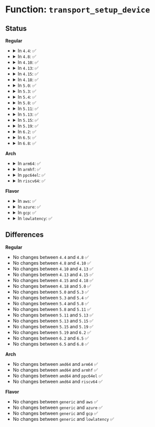 # Function: <code>transport_setup_device</code>

## Status
<b>Regular</b>
<ul>
<li>
<details>
<summary>In <code>4.4</code>: ✅</summary>

```c
void transport_setup_device(struct device *dev);
```

**Collision:** Unique Global

**Inline:** No

**Transformation:** False

**Instances:**

```
In drivers/base/transport_class.c (ffffffff81550ad0)
Location: drivers/base/transport_class.c:145
Inline: False
Direct callers:
  - drivers/scsi/scsi_scan.c:scsi_alloc_target
  - drivers/scsi/scsi_sysfs.c:scsi_sysfs_add_host
  - drivers/scsi/scsi_sysfs.c:scsi_sysfs_device_initialize
  - drivers/ata/libata-transport.c:ata_tlink_add
  - drivers/ata/libata-transport.c:ata_tlink_add
  - drivers/ata/libata-transport.c:ata_tport_add
```
**Symbols:**

```
ffffffff81550ad0-ffffffff81550ae7: transport_setup_device (STB_GLOBAL)
```
</details>
</li>
<li>
<details>
<summary>In <code>4.8</code>: ✅</summary>

```c
void transport_setup_device(struct device *dev);
```

**Collision:** Unique Global

**Inline:** No

**Transformation:** False

**Instances:**

```
In drivers/base/transport_class.c (ffffffff815a28d0)
Location: drivers/base/transport_class.c:145
Inline: False
Direct callers:
  - drivers/scsi/scsi_scan.c:scsi_alloc_target
  - drivers/scsi/scsi_sysfs.c:scsi_sysfs_device_initialize
  - drivers/scsi/scsi_sysfs.c:scsi_sysfs_add_host
  - drivers/ata/libata-transport.c:ata_tlink_add
  - drivers/ata/libata-transport.c:ata_tlink_add
  - drivers/ata/libata-transport.c:ata_tport_add
```
**Symbols:**

```
ffffffff815a28d0-ffffffff815a28e7: transport_setup_device (STB_GLOBAL)
```
</details>
</li>
<li>
<details>
<summary>In <code>4.10</code>: ✅</summary>

```c
void transport_setup_device(struct device *dev);
```

**Collision:** Unique Global

**Inline:** No

**Transformation:** False

**Instances:**

```
In drivers/base/transport_class.c (ffffffff815d1050)
Location: drivers/base/transport_class.c:145
Inline: False
Direct callers:
  - drivers/scsi/scsi_scan.c:scsi_alloc_target
  - drivers/scsi/scsi_sysfs.c:scsi_sysfs_device_initialize
  - drivers/scsi/scsi_sysfs.c:scsi_sysfs_add_host
  - drivers/ata/libata-transport.c:ata_tlink_add
  - drivers/ata/libata-transport.c:ata_tlink_add
  - drivers/ata/libata-transport.c:ata_tport_add
```
**Symbols:**

```
ffffffff815d1050-ffffffff815d1067: transport_setup_device (STB_GLOBAL)
```
</details>
</li>
<li>
<details>
<summary>In <code>4.13</code>: ✅</summary>

```c
void transport_setup_device(struct device *dev);
```

**Collision:** Unique Global

**Inline:** No

**Transformation:** False

**Instances:**

```
In drivers/base/transport_class.c (ffffffff815e5a30)
Location: drivers/base/transport_class.c:145
Inline: False
Direct callers:
  - drivers/scsi/scsi_scan.c:scsi_alloc_target
  - drivers/scsi/scsi_sysfs.c:scsi_sysfs_device_initialize
  - drivers/scsi/scsi_sysfs.c:scsi_sysfs_add_host
  - drivers/ata/libata-transport.c:ata_tlink_add
  - drivers/ata/libata-transport.c:ata_tlink_add
  - drivers/ata/libata-transport.c:ata_tport_add
```
**Symbols:**

```
ffffffff815e5a30-ffffffff815e5a47: transport_setup_device (STB_GLOBAL)
```
</details>
</li>
<li>
<details>
<summary>In <code>4.15</code>: ✅</summary>

```c
void transport_setup_device(struct device *dev);
```

**Collision:** Unique Global

**Inline:** No

**Transformation:** False

**Instances:**

```
In drivers/base/transport_class.c (ffffffff8164cd30)
Location: drivers/base/transport_class.c:145
Inline: False
Direct callers:
  - drivers/scsi/scsi_scan.c:scsi_alloc_target
  - drivers/scsi/scsi_sysfs.c:scsi_sysfs_device_initialize
  - drivers/scsi/scsi_sysfs.c:scsi_sysfs_add_host
  - drivers/ata/libata-transport.c:ata_tlink_add
  - drivers/ata/libata-transport.c:ata_tlink_add
  - drivers/ata/libata-transport.c:ata_tport_add
```
**Symbols:**

```
ffffffff8164cd30-ffffffff8164cd47: transport_setup_device (STB_GLOBAL)
```
</details>
</li>
<li>
<details>
<summary>In <code>4.18</code>: ✅</summary>

```c
void transport_setup_device(struct device *dev);
```

**Collision:** Unique Global

**Inline:** No

**Transformation:** False

**Instances:**

```
In drivers/base/transport_class.c (ffffffff81688310)
Location: drivers/base/transport_class.c:144
Inline: False
Direct callers:
  - drivers/scsi/scsi_scan.c:scsi_alloc_target
  - drivers/scsi/scsi_sysfs.c:scsi_sysfs_device_initialize
  - drivers/scsi/scsi_sysfs.c:scsi_sysfs_add_host
  - drivers/ata/libata-transport.c:ata_tlink_add
  - drivers/ata/libata-transport.c:ata_tlink_add
  - drivers/ata/libata-transport.c:ata_tport_add
```
**Symbols:**

```
ffffffff81688310-ffffffff81688327: transport_setup_device (STB_GLOBAL)
```
</details>
</li>
<li>
<details>
<summary>In <code>5.0</code>: ✅</summary>

```c
void transport_setup_device(struct device *dev);
```

**Collision:** Unique Global

**Inline:** No

**Transformation:** False

**Instances:**

```
In drivers/base/transport_class.c (ffffffff816a8000)
Location: drivers/base/transport_class.c:144
Inline: False
Direct callers:
  - drivers/scsi/scsi_scan.c:scsi_alloc_target
  - drivers/scsi/scsi_sysfs.c:scsi_sysfs_device_initialize
  - drivers/scsi/scsi_sysfs.c:scsi_sysfs_add_host
  - drivers/ata/libata-transport.c:ata_tlink_add
  - drivers/ata/libata-transport.c:ata_tlink_add
  - drivers/ata/libata-transport.c:ata_tport_add
```
**Symbols:**

```
ffffffff816a8000-ffffffff816a8017: transport_setup_device (STB_GLOBAL)
```
</details>
</li>
<li>
<details>
<summary>In <code>5.3</code>: ✅</summary>

```c
void transport_setup_device(struct device *dev);
```

**Collision:** Unique Global

**Inline:** No

**Transformation:** False

**Instances:**

```
In drivers/base/transport_class.c (ffffffff816e11f0)
Location: drivers/base/transport_class.c:144
Inline: False
Direct callers:
  - drivers/scsi/scsi_scan.c:scsi_alloc_target
  - drivers/scsi/scsi_sysfs.c:scsi_sysfs_device_initialize
  - drivers/scsi/scsi_sysfs.c:scsi_sysfs_add_host
  - drivers/ata/libata-transport.c:ata_tlink_add
  - drivers/ata/libata-transport.c:ata_tlink_add
  - drivers/ata/libata-transport.c:ata_tport_add
```
**Symbols:**

```
ffffffff816e11f0-ffffffff816e1207: transport_setup_device (STB_GLOBAL)
```
</details>
</li>
<li>
<details>
<summary>In <code>5.4</code>: ✅</summary>

```c
void transport_setup_device(struct device *dev);
```

**Collision:** Unique Global

**Inline:** No

**Transformation:** False

**Instances:**

```
In drivers/base/transport_class.c (ffffffff817053a0)
Location: drivers/base/transport_class.c:144
Inline: False
Direct callers:
  - drivers/scsi/scsi_scan.c:scsi_alloc_target
  - drivers/scsi/scsi_sysfs.c:scsi_sysfs_device_initialize
  - drivers/scsi/scsi_sysfs.c:scsi_sysfs_add_host
  - drivers/ata/libata-transport.c:ata_tlink_add
  - drivers/ata/libata-transport.c:ata_tlink_add
  - drivers/ata/libata-transport.c:ata_tport_add
```
**Symbols:**

```
ffffffff817053a0-ffffffff817053b7: transport_setup_device (STB_GLOBAL)
```
</details>
</li>
<li>
<details>
<summary>In <code>5.8</code>: ✅</summary>

```c
void transport_setup_device(struct device *dev);
```

**Collision:** Unique Global

**Inline:** No

**Transformation:** False

**Instances:**

```
In drivers/base/transport_class.c (ffffffff817bfc10)
Location: drivers/base/transport_class.c:148
Inline: False
Direct callers:
  - drivers/scsi/scsi_scan.c:scsi_alloc_target
  - drivers/scsi/scsi_sysfs.c:scsi_sysfs_device_initialize
  - drivers/scsi/scsi_sysfs.c:scsi_sysfs_add_host
  - drivers/ata/libata-transport.c:ata_tdev_add
  - drivers/ata/libata-transport.c:ata_tlink_add
  - drivers/ata/libata-transport.c:ata_tport_add
```
**Symbols:**

```
ffffffff817bfc10-ffffffff817bfc27: transport_setup_device (STB_GLOBAL)
```
</details>
</li>
<li>
<details>
<summary>In <code>5.11</code>: ✅</summary>

```c
void transport_setup_device(struct device *dev);
```

**Collision:** Unique Global

**Inline:** No

**Transformation:** False

**Instances:**

```
In drivers/base/transport_class.c (ffffffff817d4b10)
Location: drivers/base/transport_class.c:148
Inline: False
Direct callers:
  - drivers/scsi/scsi_scan.c:scsi_alloc_target
  - drivers/scsi/scsi_sysfs.c:scsi_sysfs_device_initialize
  - drivers/scsi/scsi_sysfs.c:scsi_sysfs_add_host
  - drivers/ata/libata-transport.c:ata_tdev_add
  - drivers/ata/libata-transport.c:ata_tlink_add
  - drivers/ata/libata-transport.c:ata_tport_add
```
**Symbols:**

```
ffffffff817d4b10-ffffffff817d4b27: transport_setup_device (STB_GLOBAL)
```
</details>
</li>
<li>
<details>
<summary>In <code>5.13</code>: ✅</summary>

```c
void transport_setup_device(struct device *dev);
```

**Collision:** Unique Global

**Inline:** No

**Transformation:** False

**Instances:**

```
In drivers/base/transport_class.c (ffffffff817b8520)
Location: drivers/base/transport_class.c:148
Inline: False
Direct callers:
  - drivers/scsi/scsi_scan.c:scsi_alloc_target
  - drivers/scsi/scsi_sysfs.c:scsi_sysfs_device_initialize
  - drivers/scsi/scsi_sysfs.c:scsi_sysfs_add_host
  - drivers/ata/libata-transport.c:ata_tlink_add
  - drivers/ata/libata-transport.c:ata_tlink_add
  - drivers/ata/libata-transport.c:ata_tport_add
```
**Symbols:**

```
ffffffff817b8520-ffffffff817b8537: transport_setup_device (STB_GLOBAL)
```
</details>
</li>
<li>
<details>
<summary>In <code>5.15</code>: ✅</summary>

```c
void transport_setup_device(struct device *dev);
```

**Collision:** Unique Global

**Inline:** No

**Transformation:** False

**Instances:**

```
In drivers/base/transport_class.c (ffffffff81841ec0)
Location: drivers/base/transport_class.c:148
Inline: False
Direct callers:
  - drivers/scsi/scsi_scan.c:scsi_alloc_target
  - drivers/scsi/scsi_sysfs.c:scsi_sysfs_device_initialize
  - drivers/scsi/scsi_sysfs.c:scsi_sysfs_add_host
  - drivers/ata/libata-transport.c:ata_tlink_add
  - drivers/ata/libata-transport.c:ata_tlink_add
  - drivers/ata/libata-transport.c:ata_tport_add
```
**Symbols:**

```
ffffffff81841ec0-ffffffff81841ed7: transport_setup_device (STB_GLOBAL)
```
</details>
</li>
<li>
<details>
<summary>In <code>5.19</code>: ✅</summary>

```c
void transport_setup_device(struct device *dev);
```

**Collision:** Unique Global

**Inline:** No

**Transformation:** False

**Instances:**

```
In drivers/base/transport_class.c (ffffffff81985590)
Location: drivers/base/transport_class.c:148
Inline: False
Direct callers:
  - drivers/scsi/scsi_scan.c:scsi_alloc_target
  - drivers/scsi/scsi_sysfs.c:scsi_sysfs_device_initialize
  - drivers/scsi/scsi_sysfs.c:scsi_sysfs_add_host
  - drivers/ata/libata-transport.c:ata_tlink_add
  - drivers/ata/libata-transport.c:ata_tlink_add
  - drivers/ata/libata-transport.c:ata_tport_add
```
**Symbols:**

```
ffffffff81985590-ffffffff819855af: transport_setup_device (STB_GLOBAL)
```
</details>
</li>
<li>
<details>
<summary>In <code>6.2</code>: ✅</summary>

```c
void transport_setup_device(struct device *dev);
```

**Collision:** Unique Global

**Inline:** No

**Transformation:** False

**Instances:**

```
In drivers/base/transport_class.c (ffffffff81af3900)
Location: drivers/base/transport_class.c:148
Inline: False
Direct callers:
  - drivers/scsi/scsi_scan.c:scsi_alloc_target
  - drivers/scsi/scsi_sysfs.c:scsi_sysfs_device_initialize
  - drivers/scsi/scsi_sysfs.c:scsi_sysfs_add_host
  - drivers/ata/libata-transport.c:ata_tlink_add
  - drivers/ata/libata-transport.c:ata_tlink_add
  - drivers/ata/libata-transport.c:ata_tport_add
```
**Symbols:**

```
ffffffff81af3900-ffffffff81af391f: transport_setup_device (STB_GLOBAL)
```
</details>
</li>
<li>
<details>
<summary>In <code>6.5</code>: ✅</summary>

```c
void transport_setup_device(struct device *dev);
```

**Collision:** Unique Global

**Inline:** No

**Transformation:** False

**Instances:**

```
In drivers/base/transport_class.c (ffffffff81b41b20)
Location: drivers/base/transport_class.c:148
Inline: False
Direct callers:
  - drivers/scsi/scsi_scan.c:scsi_alloc_target
  - drivers/scsi/scsi_sysfs.c:scsi_sysfs_device_initialize
  - drivers/scsi/scsi_sysfs.c:scsi_sysfs_add_host
  - drivers/ata/libata-transport.c:ata_tlink_add
  - drivers/ata/libata-transport.c:ata_tlink_add
  - drivers/ata/libata-transport.c:ata_tport_add
```
**Symbols:**

```
ffffffff81b41b20-ffffffff81b41b3f: transport_setup_device (STB_GLOBAL)
```
</details>
</li>
<li>
<details>
<summary>In <code>6.8</code>: ✅</summary>

```c
void transport_setup_device(struct device *dev);
```

**Collision:** Unique Global

**Inline:** No

**Transformation:** False

**Instances:**

```
In drivers/base/transport_class.c (ffffffff81b999f0)
Location: drivers/base/transport_class.c:148
Inline: False
Direct callers:
  - drivers/scsi/scsi_scan.c:scsi_alloc_target
  - drivers/scsi/scsi_sysfs.c:scsi_sysfs_device_initialize
  - drivers/scsi/scsi_sysfs.c:scsi_sysfs_add_host
  - drivers/ata/libata-transport.c:ata_tlink_add
  - drivers/ata/libata-transport.c:ata_tlink_add
  - drivers/ata/libata-transport.c:ata_tport_add
```
**Symbols:**

```
ffffffff81b999f0-ffffffff81b99a0f: transport_setup_device (STB_GLOBAL)
```
</details>
</li>
</ul>
<b>Arch</b>
<ul>
<li>
<details>
<summary>In <code>arm64</code>: ✅</summary>

```c
void transport_setup_device(struct device *dev);
```

**Collision:** Unique Global

**Inline:** No

**Transformation:** False

**Instances:**

```
In drivers/base/transport_class.c (ffff8000108f1b20)
Location: drivers/base/transport_class.c:144
Inline: False
Direct callers:
  - drivers/scsi/scsi_scan.c:scsi_alloc_target
  - drivers/scsi/scsi_sysfs.c:scsi_sysfs_device_initialize
  - drivers/scsi/scsi_sysfs.c:scsi_sysfs_add_host
  - drivers/ata/libata-transport.c:ata_tlink_add
  - drivers/ata/libata-transport.c:ata_tlink_add
  - drivers/ata/libata-transport.c:ata_tlink_add
  - drivers/ata/libata-transport.c:ata_tport_add
```
**Symbols:**

```
ffff8000108f1b20-ffff8000108f1b54: transport_setup_device (STB_GLOBAL)
```
</details>
</li>
<li>
<details>
<summary>In <code>armhf</code>: ✅</summary>

```c
void transport_setup_device(struct device *dev);
```

**Collision:** Unique Global

**Inline:** No

**Transformation:** False

**Instances:**

```
In drivers/base/transport_class.c (c09de9c0)
Location: drivers/base/transport_class.c:144
Inline: False
Direct callers:
  - drivers/scsi/scsi_scan.c:scsi_alloc_target
  - drivers/scsi/scsi_sysfs.c:scsi_sysfs_device_initialize
  - drivers/scsi/scsi_sysfs.c:scsi_sysfs_add_host
  - drivers/ata/libata-transport.c:ata_tlink_add
  - drivers/ata/libata-transport.c:ata_tlink_add
  - drivers/ata/libata-transport.c:ata_tport_add
```
**Symbols:**

```
c09de9c0-c09de9e4: transport_setup_device (STB_GLOBAL)
```
</details>
</li>
<li>
<details>
<summary>In <code>ppc64el</code>: ✅</summary>

```c
void transport_setup_device(struct device *dev);
```

**Collision:** Unique Global

**Inline:** No

**Transformation:** False

**Instances:**

```
In drivers/base/transport_class.c (c00000000098b200)
Location: drivers/base/transport_class.c:144
Inline: False
Direct callers:
  - drivers/scsi/scsi_scan.c:scsi_alloc_target
  - drivers/scsi/scsi_sysfs.c:scsi_sysfs_device_initialize
  - drivers/scsi/scsi_sysfs.c:scsi_sysfs_add_host
  - drivers/scsi/scsi_transport_srp.c:srp_rport_add
  - drivers/ata/libata-transport.c:ata_tlink_add
  - drivers/ata/libata-transport.c:ata_tlink_add
  - drivers/ata/libata-transport.c:ata_tlink_add
  - drivers/ata/libata-transport.c:ata_tlink_add
  - drivers/ata/libata-transport.c:ata_tport_add
```
**Symbols:**

```
c00000000098b200-c00000000098b23c: transport_setup_device (STB_GLOBAL)
```
</details>
</li>
<li>
<details>
<summary>In <code>riscv64</code>: ✅</summary>

```c
void transport_setup_device(struct device *dev);
```

**Collision:** Unique Global

**Inline:** No

**Transformation:** False

**Instances:**

```
In drivers/base/transport_class.c (ffffffe00058383a)
Location: drivers/base/transport_class.c:144
Inline: False
Direct callers:
  - drivers/scsi/scsi_scan.c:scsi_alloc_target
  - drivers/scsi/scsi_sysfs.c:scsi_sysfs_device_initialize
  - drivers/scsi/scsi_sysfs.c:scsi_sysfs_add_host
  - drivers/ata/libata-transport.c:ata_tlink_add
  - drivers/ata/libata-transport.c:ata_tlink_add
  - drivers/ata/libata-transport.c:ata_tlink_add
  - drivers/ata/libata-transport.c:ata_tport_add
```
**Symbols:**

```
ffffffe00058383a-ffffffe00058386c: transport_setup_device (STB_GLOBAL)
```
</details>
</li>
</ul>
<b>Flavor</b>
<ul>
<li>
<details>
<summary>In <code>aws</code>: ✅</summary>

```c
void transport_setup_device(struct device *dev);
```

**Collision:** Unique Global

**Inline:** No

**Transformation:** False

**Instances:**

```
In drivers/base/transport_class.c (ffffffff816caaf0)
Location: drivers/base/transport_class.c:144
Inline: False
Direct callers:
  - drivers/scsi/scsi_scan.c:scsi_alloc_target
  - drivers/scsi/scsi_sysfs.c:scsi_sysfs_device_initialize
  - drivers/scsi/scsi_sysfs.c:scsi_sysfs_add_host
  - drivers/ata/libata-transport.c:ata_tlink_add
  - drivers/ata/libata-transport.c:ata_tlink_add
  - drivers/ata/libata-transport.c:ata_tport_add
```
**Symbols:**

```
ffffffff816caaf0-ffffffff816cab07: transport_setup_device (STB_GLOBAL)
```
</details>
</li>
<li>
<details>
<summary>In <code>azure</code>: ✅</summary>

```c
void transport_setup_device(struct device *dev);
```

**Collision:** Unique Global

**Inline:** No

**Transformation:** False

**Instances:**

```
In drivers/base/transport_class.c (ffffffff816a5e20)
Location: drivers/base/transport_class.c:144
Inline: False
Direct callers:
  - drivers/scsi/scsi_scan.c:scsi_alloc_target
  - drivers/scsi/scsi_sysfs.c:scsi_sysfs_device_initialize
  - drivers/scsi/scsi_sysfs.c:scsi_sysfs_add_host
  - drivers/scsi/scsi_transport_fc.c:fc_vport_setup
  - drivers/scsi/scsi_transport_fc.c:fc_remote_port_create
  - drivers/ata/libata-transport.c:ata_tlink_add
  - drivers/ata/libata-transport.c:ata_tlink_add
  - drivers/ata/libata-transport.c:ata_tport_add
```
**Symbols:**

```
ffffffff816a5e20-ffffffff816a5e37: transport_setup_device (STB_GLOBAL)
```
</details>
</li>
<li>
<details>
<summary>In <code>gcp</code>: ✅</summary>

```c
void transport_setup_device(struct device *dev);
```

**Collision:** Unique Global

**Inline:** No

**Transformation:** False

**Instances:**

```
In drivers/base/transport_class.c (ffffffff816f9060)
Location: drivers/base/transport_class.c:144
Inline: False
Direct callers:
  - drivers/scsi/scsi_scan.c:scsi_alloc_target
  - drivers/scsi/scsi_sysfs.c:scsi_sysfs_device_initialize
  - drivers/scsi/scsi_sysfs.c:scsi_sysfs_add_host
  - drivers/ata/libata-transport.c:ata_tlink_add
  - drivers/ata/libata-transport.c:ata_tlink_add
  - drivers/ata/libata-transport.c:ata_tport_add
```
**Symbols:**

```
ffffffff816f9060-ffffffff816f9077: transport_setup_device (STB_GLOBAL)
```
</details>
</li>
<li>
<details>
<summary>In <code>lowlatency</code>: ✅</summary>

```c
void transport_setup_device(struct device *dev);
```

**Collision:** Unique Global

**Inline:** No

**Transformation:** False

**Instances:**

```
In drivers/base/transport_class.c (ffffffff81713900)
Location: drivers/base/transport_class.c:144
Inline: False
Direct callers:
  - drivers/scsi/scsi_scan.c:scsi_alloc_target
  - drivers/scsi/scsi_sysfs.c:scsi_sysfs_device_initialize
  - drivers/scsi/scsi_sysfs.c:scsi_sysfs_add_host
  - drivers/ata/libata-transport.c:ata_tlink_add
  - drivers/ata/libata-transport.c:ata_tlink_add
  - drivers/ata/libata-transport.c:ata_tport_add
```
**Symbols:**

```
ffffffff81713900-ffffffff81713917: transport_setup_device (STB_GLOBAL)
```
</details>
</li>
</ul>

## Differences
<b>Regular</b>
<ul>
<li>
No changes between <code>4.4</code> and <code>4.8</code> ✅
</li>
<li>
No changes between <code>4.8</code> and <code>4.10</code> ✅
</li>
<li>
No changes between <code>4.10</code> and <code>4.13</code> ✅
</li>
<li>
No changes between <code>4.13</code> and <code>4.15</code> ✅
</li>
<li>
No changes between <code>4.15</code> and <code>4.18</code> ✅
</li>
<li>
No changes between <code>4.18</code> and <code>5.0</code> ✅
</li>
<li>
No changes between <code>5.0</code> and <code>5.3</code> ✅
</li>
<li>
No changes between <code>5.3</code> and <code>5.4</code> ✅
</li>
<li>
No changes between <code>5.4</code> and <code>5.8</code> ✅
</li>
<li>
No changes between <code>5.8</code> and <code>5.11</code> ✅
</li>
<li>
No changes between <code>5.11</code> and <code>5.13</code> ✅
</li>
<li>
No changes between <code>5.13</code> and <code>5.15</code> ✅
</li>
<li>
No changes between <code>5.15</code> and <code>5.19</code> ✅
</li>
<li>
No changes between <code>5.19</code> and <code>6.2</code> ✅
</li>
<li>
No changes between <code>6.2</code> and <code>6.5</code> ✅
</li>
<li>
No changes between <code>6.5</code> and <code>6.8</code> ✅
</li>
</ul>
<b>Arch</b>
<ul>
<li>
No changes between <code>amd64</code> and <code>arm64</code> ✅
</li>
<li>
No changes between <code>amd64</code> and <code>armhf</code> ✅
</li>
<li>
No changes between <code>amd64</code> and <code>ppc64el</code> ✅
</li>
<li>
No changes between <code>amd64</code> and <code>riscv64</code> ✅
</li>
</ul>
<b>Flavor</b>
<ul>
<li>
No changes between <code>generic</code> and <code>aws</code> ✅
</li>
<li>
No changes between <code>generic</code> and <code>azure</code> ✅
</li>
<li>
No changes between <code>generic</code> and <code>gcp</code> ✅
</li>
<li>
No changes between <code>generic</code> and <code>lowlatency</code> ✅
</li>
</ul>
